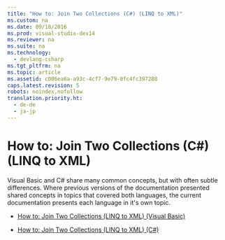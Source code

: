 ```yaml
---
title: "How to: Join Two Collections (C#) (LINQ to XML)"
ms.custom: na
ms.date: 09/18/2016
ms.prod: visual-studio-dev14
ms.reviewer: na
ms.suite: na
ms.technology: 
  - devlang-csharp
ms.tgt_pltfrm: na
ms.topic: article
ms.assetid: c006ea6a-a93c-4cf7-9e79-0fc4fc397288
caps.latest.revision: 5
robots: noindex,nofollow
translation.priority.ht: 
  - de-de
  - ja-jp
---
```

# How to: Join Two Collections (C#) (LINQ to XML)
Visual Basic and C# share many common concepts, but with often subtle differences. Where previous versions of the documentation presented shared concepts in topics that covered both languages, the current documentation presents each language in it's own topic.  
  
-   [How to: Join Two Collections (LINQ to XML) (Visual Basic)](../vs140/How-to--Join-Two-Collections--LINQ-to-XML---Visual-Basic-.md)  
  
-   [How to: Join Two Collections (LINQ to XML) (C#)](../vs140/How-to--Join-Two-Collections--LINQ-to-XML---C#-.md)